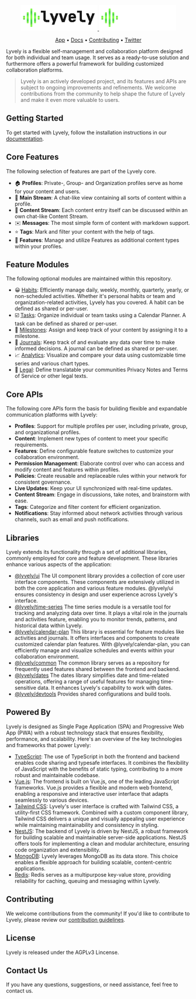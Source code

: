 &nbsp;
<p align="center">
  <a href="https://lyvely.app/#gh-light-mode-only" target="_blank">
    <img src="https://github.com/buddh4/lyvely/blob/main/design/lyvely-readme-logo-light.png?raw=true" alt="Lyvely" width="210px">
  </a>
  <a href="https://lyvely.app/#gh-dark-mode-only" target="_blank">
    <img src="https://github.com/buddh4/lyvely/blob/main/design/lyvely-readme-logo-dark.png?raw=true" alt="Lyvely" width="210px">
  </a>
</p>
<p align="center">
    <a href="https://lyvely.app/">App</a> •
    <a href="https://forum.ghost.org">Docs</a> •
    <a href="https://github.com/TryGhost/Ghost/blob/main/.github/CONTRIBUTING.md">Contributing</a> •
    <a href="https://twitter.com/ghost">Twitter</a>
</p>

Lyvely is a flexible self-management and collaboration platform designed for both individual and team usage. 
It serves as a ready-to-use solution and furthermore offers a powerful framework for building customized collaboration
platforms.

> Lyvely is an actively developed project, and its features and APIs are subject to ongoing improvements and refinements. 
> We welcome contributions from the community to help shape the future of Lyvely and make it even more valuable to users.

## Getting Started

To get started with Lyvely, follow the installation instructions in our [documentation](https://docs.lyvely.app).

## Core Features

The following selection of features are part of the Lyvely core.

 - 🏠 **Profiles**: Private-, Group- and Organization profiles serve as home for your content and users.
 - 💬 **Main Stream**: A chat-like view containing all sorts of content within a profile.
 - 💭 **Content Stream**: Each content entry itself can be discussed within an own chat-like Content Stream.
 - ✉️ **Messages**: The most simple form of content with markdown support.
 - ⭐ **Tags**: Mark and filter your content with the help of tags.
 - 🚀 **Features**: Manage and utilize Features as additional content types within your profiles.

## Feature Modules

The following optional modules are maintained within this repository.

 - 😀 [Habits](https://github.com/buddh4/lyvely/tree/main/packages/features/habits): Efficiently manage daily, weekly, monthly, quarterly, yearly, or non-scheduled activities.
Whether it's personal habits or team and organization-related activities, Lyvely has you covered. A habit can be defined as shared or per-user.
 - ☑️ [Tasks](https://github.com/buddh4/lyvely/tree/main/packages/features/tasks): Organize individual or team tasks using a Calendar Planner.
A task can be defined as shared or per-user.
 - 🎯 [Milestones](https://github.com/buddh4/lyvely/tree/main/packages/features/milestones): Assign and keep track of your content by assigning it to a milestone.
 - 📝 [Journals](https://github.com/buddh4/lyvely/tree/main/packages/features/journals): Keep track of and evaluate any data over time to make informed decisions.
  A journal can be defined as shared or per-user.
 - 📈 [Analytics](https://github.com/buddh4/lyvely/tree/main/packages/features/analytics): Visualize and compare your data using customizable time series and various chart types.
 - 📜 [Legal](https://github.com/buddh4/lyvely/tree/main/packages/features/analytics): Define translatable your communities Privacy Notes and Terms of Service or other legal texts.

## Core APIs

The following core APIs form the basis for building flexible and expandable communication platforms with Lyvely:

- **Profiles**: Support for multiple profiles per user, including private, group, and organizational profiles.
- **Content**: Implement new types of content to meet your specific requirements.
- **Features**: Define configurable feature switches to customize your collaboration environment.
- **Permission Management**: Elaborate control over who can access and modify content and features within profiles.
- **Policies**: Create reusable and replaceable rules within your network for consistent governance.
- **Live Updates**: Keep your UI synchronized with real-time updates.
- **Content Stream**: Engage in discussions, take notes, and brainstorm with ease.
- **Tags**: Categorize and filter content for efficient organization.
- **Notifications**: Stay informed about network activities through various channels, such as email and push notifications.

## Libraries

Lyvely extends its functionality through a set of additional libraries, commonly employed for core and feature development.
These libraries enhance various aspects of the application:

- [@lyvely/ui](https://github.com/buddh4/lyvely/tree/main/packages/libs/ui) The UI component library provides a collection of core user interface components.
  These components are extensively utilized in both the core application and various feature modules. @lyvely/ui ensures
  consistency in design and user experience across Lyvely's interface.
- [@lyvely/time-series](https://github.com/buddh4/lyvely/tree/main/packages/libs/time-series) The time series module is a versatile tool for tracking and analyzing data over time. It plays
  a vital role in the journals and activities feature, enabling you to monitor trends, patterns, and historical data within Lyvely.
- [@lyvely/calendar-plan](https://github.com/buddh4/lyvely/tree/main/packages/libs/calendar-plan) This library is essential for feature modules like activities and journals. It offers
  interfaces and components to create customized calendar plan features. With @lyvely/calendar-plan, you can efficiently
  manage and visualize schedules and events within your collaboration environment.
- [@lyvely/common](https://github.com/buddh4/lyvely/tree/main/packages/libs/common) The common library serves as a repository for frequently used features shared between the frontend
  and backend.
- [@lyvely/dates](https://github.com/buddh4/lyvely/tree/main/packages/libs/dates) The dates library simplifies date and time-related operations, offering a range of useful features
  for managing time-sensitive data. It enhances Lyvely's capability to work with dates.
- [@lyvely/devtools](https://github.com/buddh4/lyvely/tree/main/packages/libs/devtools) Provides shared configurations and build tools.

## Powered By

Lyvely is designed as Single Page Application (SPA) and Progressive Web App (PWA) 
with a robust technology stack that ensures flexibility, performance, and scalability. Here's an overview of the key technologies and frameworks that power
Lyvely:

 - [TypeScript](https://www.typescriptlang.org/): The use of TypeScript in both the frontend and backend enables code sharing and typesafe interfaces. 
It combines the flexibility of JavaScript with the benefits of static typing, contributing to a more robust and maintainable
codebase.
 - [Vue.js](https://vuejs.org/): The frontend is built on Vue.js, one of the leading JavaScript frameworks. Vue.js provides a flexible and
modern web frontend, enabling a responsive and interactive user interface that adapts seamlessly to various devices.
 - [Tailwind CSS](https://tailwindcss.com/): Lyvely's user interface is crafted with Tailwind CSS, a utility-first CSS framework. Combined with 
a custom component library, Tailwind CSS delivers a unique and visually appealing user experience while maintaining maintainability and consistency in styling.
 - [NestJS](https://nestjs.com/): The backend of Lyvely is driven by NestJS, a robust framework for building scalable and maintainable 
server-side applications. NestJS offers tools for implementing a clean and modular architecture, ensuring 
code organization and extensibility.
 - [MongoDB](https://www.mongodb.com/):  Lyvely leverages MongoDB as its data store. This choice enables a flexible approach
for building scalable, content-centric applications.
 - [Redis](https://redis.io/): Redis serves as a multipurpose key-value store, providing reliability for caching, queuing and messaging within Lyvely.

## Contributing

We welcome contributions from the community! If you'd like to contribute to Lyvely, please review our 
[contribution guidelines]().

## License

Lyvely is released under the AGPLv3 Lincense.

## Contact Us

If you have any questions, suggestions, or need assistance, feel free to contact us.